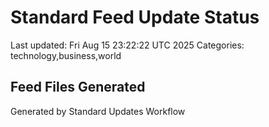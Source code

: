 # Standard Feed Update Status
Last updated: Fri Aug 15 23:22:22 UTC 2025
Categories: technology,business,world

## Feed Files Generated

Generated by Standard Updates Workflow
